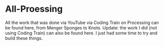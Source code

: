 # All-Proessing
All the work that was done via YouTube via Coding Train on Processing can be found here, from Menger Sponges to Knots.
Update: the work I did (not using Coding Train) can also be found here. I just had some time to try and build these things.
